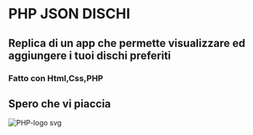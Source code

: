 # PHP JSON DISCHI
## Replica di un app che permette visualizzare ed aggiungere i tuoi dischi preferiti
### Fatto con Html,Css,PHP 
## Spero che vi piaccia 
![PHP-logo svg](https://github.com/Ibrahim-Mujagic/PHP-Password-Generator/assets/150658345/793fa147-5365-4f0e-8e22-23e8188972de)
